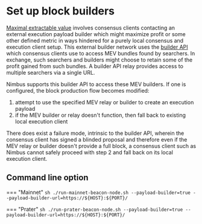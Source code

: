 # Set up block builders

[Maximal extractable value](https://ethereum.org/en/developers/docs/mev/) involves consensus clients contacting an external execution payload builder which might maximize profit or some other defined metric in ways hindered for a purely local consensus and execution client setup. This external builder network uses the [builder API](https://ethereum.github.io/builder-specs/) which consensus clients use to access MEV bundles found by searchers. In exchange, such searchers and builders might choose to retain some of the profit gained from such bundles. A builder API relay provides access to multiple searchers via a single URL.

Nimbus supports this builder API to access these MEV builders. If one is configured, the block production flow becomes modified:
1. attempt to use the specified MEV relay or builder to create an execution payload
2. if the MEV builder or relay doesn't function, then fall back to existing local execution client

There does exist a failure mode, intrinsic to the builder API, wherein the consensus client has signed a blinded proposal and therefore even if the MEV relay or builder doesn't provide a full block, a consensus client such as Nimbus cannot safely proceed with step 2 and fall back on its local execution client.

## Command line option

=== "Mainnet"
    ```sh
    ./run-mainnet-beacon-node.sh --payload-builder=true --payload-builder-url=https://${HOST}:${PORT}/
    ```

=== "Prater"
    ```sh
    ./run-prater-beacon-node.sh --payload-builder=true --payload-builder-url=https://${HOST}:${PORT}/
    ```
